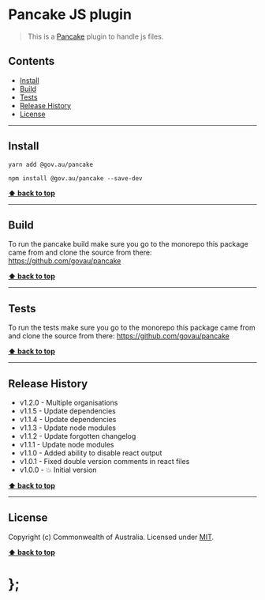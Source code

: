 Pancake JS plugin
=================

> This is a [Pancake](https://github.com/govau/pancake) plugin to handle js files.


## Contents

* [Install](#install)
* [Build](#build)
* [Tests](#tests)
* [Release History](#release-history)
* [License](#license)


----------------------------------------------------------------------------------------------------------------------------------------------------------------


## Install


```shell
yarn add @gov.au/pancake
```

```shell
npm install @gov.au/pancake --save-dev
```


**[⬆ back to top](#contents)**


----------------------------------------------------------------------------------------------------------------------------------------------------------------


## Build

To run the pancake build make sure you go to the monorepo this package came from and clone the source from there: https://github.com/govau/pancake


**[⬆ back to top](#contents)**


----------------------------------------------------------------------------------------------------------------------------------------------------------------


## Tests

To run the tests make sure you go to the monorepo this package came from and clone the source from there: https://github.com/govau/pancake


**[⬆ back to top](#contents)**


----------------------------------------------------------------------------------------------------------------------------------------------------------------


## Release History

* v1.2.0 - Multiple organisations
* v1.1.5 - Update dependencies
* v1.1.4 - Update dependencies
* v1.1.3 - Update node modules
* v1.1.2 - Update forgotten changelog
* v1.1.1 - Update node modules
* v1.1.0 - Added ability to disable react output
* v1.0.1 - Fixed double version comments in react files
* v1.0.0 - 💥 Initial version


**[⬆ back to top](#contents)**


----------------------------------------------------------------------------------------------------------------------------------------------------------------


## License

Copyright (c) Commonwealth of Australia.
Licensed under [MIT](https://raw.githubusercontent.com/govau/pancake/master/LICENSE).


**[⬆ back to top](#contents)**

# };
